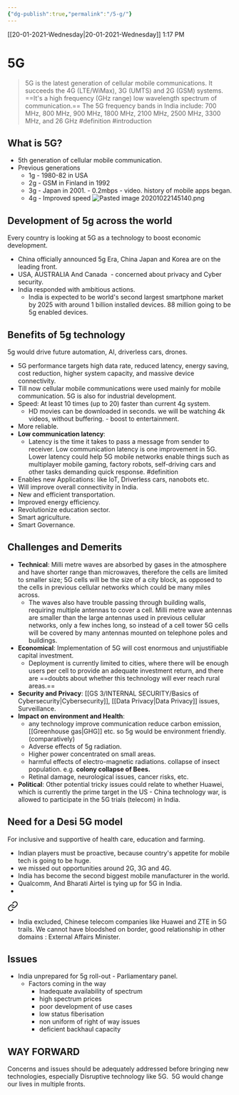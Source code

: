 ```yaml
---
{"dg-publish":true,"permalink":"/5-g/"}
---
```


[[20-01-2021-Wednesday\|20-01-2021-Wednesday]]  1:17 PM

# 5G
  >5G is the latest generation of cellular mobile communications. It succeeds the 4G (LTE/WiMax), 3G (UMTS) and 2G (GSM) systems. ==It's a high frequency (GHz range) low wavelength spectrum of communication.==  The 5G frequency bands in India include: 700 MHz, 800 MHz, 900 MHz, 1800 MHz, 2100 MHz, 2500 MHz, 3300 MHz, and 26 GHz #definition #introduction 

 ## What is 5G?
- 5th generation of cellular mobile communication.
- Previous generations
	- 1g - 1980-82 in USA
	- 2g - GSM in Finland in 1992
	- 3g - Japan in 2001. - 0.2mbps - video. history of mobile apps began.
	- 4g - Improved speed
![Pasted image 20201022145140.png](/img/user/Attachments/Pasted%20image%2020201022145140.png)
## Development of 5g across the world
Every country is looking at 5G as a technology to boost economic development.
- China officially announced 5g Era, China Japan and Korea are on the leading front.
- USA, AUSTRALIA And Canada  - concerned about privacy and Cyber security.
- India responded with ambitious actions. 
	- India is expected to be world's second largest smartphone market by 2025 with around 1 billion installed devices. 88 million going to be 5g enabled devices.
## Benefits of 5g technology
5g would drive future automation, AI, driverless cars, drones.
- 5G performance targets high data rate, reduced latency, energy saving, cost reduction, higher system capacity, and massive device connectivity.
- Till now cellular mobile communications were used mainly for mobile communication. 5G is also for industrial development.
- Speed: At least 10 times (up to 20) faster than current 4g system. 
	- HD movies can be downloaded in seconds. we will be watching 4k videos, without buffering. - boost to entertainment.
- More reliable.
- **Low communication latency**:
	-  Latency is the time it takes to pass a message from sender to receiver. Low communication latency is one improvement in 5G. Lower latency could help 5G mobile networks enable things such as multiplayer mobile gaming, factory robots, self-driving cars and other tasks demanding quick response. #definition 
- Enables new Applications: like IoT, Driverless cars, nanobots etc.
- Will improve overall connectivity in India.
- New and efficient transportation.
- Improved energy efficiency.
- Revolutionize education sector.
- Smart agriculture.
- Smart Governance.
## Challenges and Demerits
- **Technical**: Milli metre waves are absorbed by gases in the atmosphere and have shorter range than microwaves, therefore the cells are limited to smaller size; 5G cells will be the size of a city block, as opposed to the cells in previous cellular networks which could be many miles across. 
	- The waves also have trouble passing through building walls, requiring multiple antennas to cover a cell. Milli metre wave antennas are smaller than the large antennas used in previous cellular networks, only a few inches long, so instead of a cell tower 5G cells will be covered by many antennas mounted on telephone poles and buildings.
- **Economical**: Implementation of 5G will cost enormous and unjustifiable capital investment. 
	- Deployment is currently limited to cities, where there will be enough users per cell to provide an adequate investment return, and there are ==doubts about whether this technology will ever reach rural areas.==
- **Security and Privacy**: [[GS 3/INTERNAL SECURITY/Basics of Cybersecurity\|Cybersecurity]], [[Data Privacy\|Data Privacy]] issues, Surveillance.
- **Impact on environment and Health**: 
	- any technology improve communication reduce carbon emission, [[Greenhouse gas\|GHG]] etc.  so 5g would be environment friendly. (comparatively)
	- Adverse effects of 5g radiation.
	- Higher power concentrated on small areas.
	- harmful effects of electro-magnetic radiations. collapse of insect population. e.g.  **colony collapse of Bees.**
	- Retinal damage, neurological issues, cancer risks, etc.
- **Political**: Other potential tricky issues could relate to whether Huawei, which is currently the prime target in the US - China technology war, is allowed to participate in the 5G trials (telecom) in India.
## Need for a Desi 5G model
For inclusive and supportive of health care, education and farming.
- Indian players must be proactive, because country's appetite for mobile tech is going to be huge.
- we missed out opportunities around 2G, 3G and 4G.
- India has become the second biggest mobile manufacturer in the world.
- Qualcomm, And Bharati Airtel is tying up for 5G in India.
- 
<div class="transclusion internal-embed is-loaded"><a class="markdown-embed-link" href="/gs-2/international-relations/india-china/#1ab7d6" aria-label="Open link"><svg xmlns="http://www.w3.org/2000/svg" width="24" height="24" viewBox="0 0 24 24" fill="none" stroke="currentColor" stroke-width="2" stroke-linecap="round" stroke-linejoin="round" class="svg-icon lucide-link"><path d="M10 13a5 5 0 0 0 7.54.54l3-3a5 5 0 0 0-7.07-7.07l-1.72 1.71"></path><path d="M14 11a5 5 0 0 0-7.54-.54l-3 3a5 5 0 0 0 7.07 7.07l1.71-1.71"></path></svg></a><div class="markdown-embed">



- India excluded, Chinese telecom companies like Huawei and ZTE in 5G trails. We cannot have bloodshed on border, good relationship in other domains : External Affairs Minister. 

</div></div>

## Issues
- India unprepared for 5g roll-out - Parliamentary panel.
	- Factors coming in the way
		- Inadequate availability of spectrum
		- high spectrum prices
		- poor development of use cases
		- low status fiberisation
		- non uniform of right of way issues
		- deficient backhaul capacity
## WAY FORWARD
Concerns and issues should be adequately addressed before bringing new technologies, especially Disruptive technology like 5G.  5G would change our lives in multiple fronts. 


